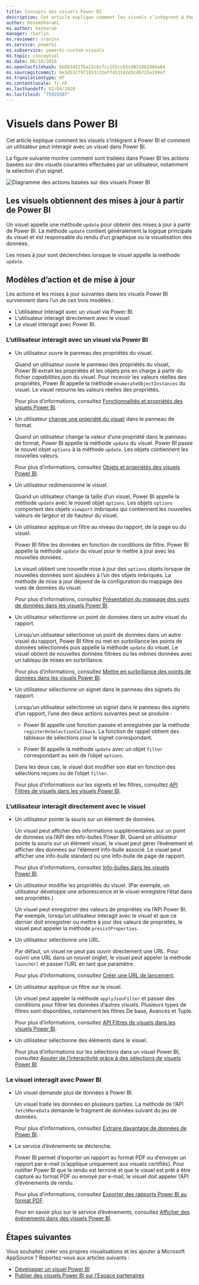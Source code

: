 ```yaml
---
title: Concepts des visuels Power BI
description: Cet article explique comment les visuels s’intègrent à Power BI et comment un utilisateur peut interagir avec un visuel dans Power BI.
author: KesemSharabi
ms.author: kesharab
manager: rkarlin
ms.reviewer: sranins
ms.service: powerbi
ms.subservice: powerbi-custom-visuals
ms.topic: conceptual
ms.date: 06/18/2019
ms.openlocfilehash: bb0834527ba23c6cfcc155cc65cd0318b296ba84
ms.sourcegitcommit: 8e3d53cf971853c32eff4531d2d3cdb725a199af
ms.translationtype: HT
ms.contentlocale: fr-FR
ms.lasthandoff: 02/04/2020
ms.locfileid: "75925587"
---
```

# <a name="visuals-in-power-bi"></a>Visuels dans Power BI

Cet article explique comment les visuels s’intègrent à Power BI et comment un utilisateur peut interagir avec un visuel dans Power BI. 

La figure suivante montre comment sont traitées dans Power BI les actions basées sur des visuels courantes effectuées par un utilisateur, notamment la sélection d’un signet.

![Diagramme des actions basées sur des visuels Power BI](./media/visual-concept.svg)

## <a name="visuals-get-updates-from-power-bi"></a>Les visuels obtiennent des mises à jour à partir de Power BI

Un visuel appelle une méthode `update` pour obtenir des mises à jour à partir de Power BI. La méthode `update` contient généralement la logique principale du visuel et est responsable du rendu d’un graphique ou la visualisation des données.

Les mises à jour sont déclenchées lorsque le visuel appelle la méthode `update`.

## <a name="action-and-update-patterns"></a>Modèles d’action et de mise à jour

Les actions et les mises à jour suivantes dans les visuels Power BI surviennent dans l’un de ces trois modèles :

* L’utilisateur interagit avec un visuel via Power BI.
* L’utilisateur interagit directement avec le visuel.
* Le visuel interagit avec Power BI.

### <a name="user-interacts-with-a-visual-through-power-bi"></a>L’utilisateur interagit avec un visuel via Power BI

* Un utilisateur ouvre le panneau des propriétés du visuel.

    Quand un utilisateur ouvre le panneau des propriétés du visuel, Power BI extrait les propriétés et les objets pris en charge à partir du fichier *capabilities.json* du visuel. Pour recevoir les valeurs réelles des propriétés, Power BI appelle la méthode `enumerateObjectInstances` du visuel. Le visuel retourne les valeurs réelles des propriétés.

    Pour plus d’informations, consultez [Fonctionnalités et propriétés des visuels Power BI](capabilities.md).

* Un utilisateur [change une propriété du visuel](../../visuals/power-bi-visualization-customize-title-background-and-legend.md) dans le panneau de format.

    Quand un utilisateur change la valeur d’une propriété dans le panneau de format, Power BI appelle la méthode `update` du visuel. Power BI passe le nouvel objet `options` à la méthode `update`. Les objets contiennent les nouvelles valeurs.

    Pour plus d’informations, consultez [Objets et propriétés des visuels Power BI](objects-properties.md).

* Un utilisateur redimensionne le visuel.

    Quand un utilisateur change la taille d’un visuel, Power BI appelle la méthode `update` avec le nouvel objet `options`. Les objets `options` comportent des objets `viewport` imbriqués qui contiennent les nouvelles valeurs de largeur et de hauteur du visuel.

* Un utilisateur applique un filtre au niveau du rapport, de la page ou du visuel.

    Power BI filtre les données en fonction de conditions de filtre. Power BI appelle la méthode `update` du visuel pour le mettre à jour avec les nouvelles données.

    Le visuel obtient une nouvelle mise à jour des `options` objets lorsque de nouvelles données sont ajoutées à l’un des objets imbriqués. La méthode de mise à jour dépend de la configuration du mappage des vues de données du visuel.

    Pour plus d’informations, consultez [Présentation du mappage des vues de données dans les visuels Power BI](dataview-mappings.md).

* Un utilisateur sélectionne un point de données dans un autre visuel du rapport.

    Lorsqu’un utilisateur sélectionne un point de données dans un autre visuel du rapport, Power BI filtre ou met en surbrillance les points de données sélectionnés puis appelle la méthode `update` du visuel. Le visuel obtient de nouvelles données filtrées ou les mêmes données avec un tableau de mises en surbrillance.

    Pour plus d’informations, consultez [Mettre en surbrillance des points de données dans les visuels Power BI](highlight.md).

* Un utilisateur sélectionne un signet dans le panneau des signets du rapport.

    Lorsqu’un utilisateur sélectionne un signet dans le panneau des signets d’un rapport, l’une des deux actions suivantes peut se produire :

    * Power BI appelle une fonction passée et enregistrée par la méthode `registerOnSelectionCallback`. La fonction de rappel obtient des tableaux de sélections pour le signet correspondant.

    * Power BI appelle la méthode `update` avec un objet `filter` correspondant au sein de l’objet `options`.

    Dans les deux cas, le visuel doit modifier son état en fonction des sélections reçues ou de l’objet `filter`.

    Pour plus d’informations sur les signets et les filtres, consultez [API Filtres de visuels dans les visuels Power BI](filter-api.md).

### <a name="user-interacts-with-the-visual-directly"></a>L’utilisateur interagit directement avec le visuel

* Un utilisateur pointe la souris sur un élément de données.

    Un visuel peut afficher des informations supplémentaires sur un point de données via l’API des info-bulles Power BI. Quand un utilisateur pointe la souris sur un élément visuel, le visuel peut gérer l’événement et afficher des données sur l’élément info-bulle associé. Le visuel peut afficher une info-bulle standard ou une info-bulle de page de rapport.

    Pour plus d’informations, consultez [Info-bulles dans les visuels Power BI](add-tooltips.md).

* Un utilisateur modifie les propriétés du visuel. (Par exemple, un utilisateur développe une arborescence et le visuel enregistre l’état dans ses propriétés.)

    Un visuel peut enregistrer des valeurs de propriétés via l’API Power BI. Par exemple, lorsqu’un utilisateur interagit avec le visuel et que ce dernier doit enregistrer ou mettre à jour des valeurs de propriétés, le visuel peut appeler la méthode `presistProperties`.

* Un utilisateur sélectionne une URL.

    Par défaut, un visuel ne peut pas ouvrir directement une URL. Pour ouvrir une URL dans un nouvel onglet, le visuel peut appeler la méthode `launchUrl` et passer l’URL en tant que paramètre.

    Pour plus d’informations, consultez [Créer une URL de lancement](launch-url.md).

* Un utilisateur applique un filtre sur le visuel.

    Un visuel peut appeler la méthode `applyJsonFilter` et passer des conditions pour filtrer les données d’autres visuels. Plusieurs types de filtres sont disponibles, notamment les filtres De base, Avancés et Tuple.

    Pour plus d’informations, consultez [API Filtres de visuels dans les visuels Power BI](filter-api.md).

* Un utilisateur sélectionne des éléments dans le visuel.

    Pour plus d’informations sur les sélections dans un visuel Power BI, consultez [Ajouter de l’interactivité grâce à des sélections de visuels Power BI](selection-api.md).

### <a name="visual-interacts-with-power-bi"></a>Le visuel interagit avec Power BI

* Un visuel demande plus de données à Power BI.

    Un visuel traite les données en plusieurs parties. La méthode de l’API `fetchMoreData` demande le fragment de données suivant du jeu de données.

    Pour plus d’informations, consultez [Extraire davantage de données de Power BI](fetch-more-data.md).

* Le service d’événements se déclenche.

    Power BI permet d’exporter un rapport au format PDF ou d’envoyer un rapport par e-mail (s’applique uniquement aux visuels certifiés). Pour notifier Power BI que le rendu est terminé et que le visuel est prêt à être capturé au format PDF ou envoyé par e-mail, le visuel doit appeler l’API d’événements de rendu.

    Pour plus d’informations, consultez [Exporter des rapports Power BI au format PDF](../../consumer/end-user-pdf.md).

    Pour en savoir plus sur le service d’événements, consultez [Afficher des événements dans des visuels Power BI](event-service.md).

## <a name="next-steps"></a>Étapes suivantes

Vous souhaitez créer vos propres visualisations et les ajouter à Microsoft AppSource ? Reportez-vous aux articles suivants :

* [Développer un visuel Power BI](./custom-visual-develop-tutorial.md)
* [Publier des visuels Power BI sur l’Espace partenaires](../office-store.md)
